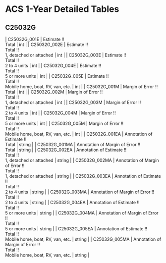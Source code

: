 # ACS 1-Year Detailed Tables

## C25032G

| C25032G_001E | Estimate !!<br>Total | int |
| C25032G_002E | Estimate !!<br>Total !!<br>1, detached or attached | int |
| C25032G_003E | Estimate !!<br>Total !!<br>2 to 4 units | int |
| C25032G_004E | Estimate !!<br>Total !!<br>5 or more units | int |
| C25032G_005E | Estimate !!<br>Total !!<br>Mobile home, boat, RV, van, etc. | int |
| C25032G_001M | Margin of Error !!<br>Total | int |
| C25032G_002M | Margin of Error !!<br>Total !!<br>1, detached or attached | int |
| C25032G_003M | Margin of Error !!<br>Total !!<br>2 to 4 units | int |
| C25032G_004M | Margin of Error !!<br>Total !!<br>5 or more units | int |
| C25032G_005M | Margin of Error !!<br>Total !!<br>Mobile home, boat, RV, van, etc. | int |
| C25032G_001EA | Annotation of Estimate !!<br>Total | string |
| C25032G_001MA | Annotation of Margin of Error !!<br>Total | string |
| C25032G_002EA | Annotation of Estimate !!<br>Total !!<br>1, detached or attached | string |
| C25032G_002MA | Annotation of Margin of Error !!<br>Total !!<br>1, detached or attached | string |
| C25032G_003EA | Annotation of Estimate !!<br>Total !!<br>2 to 4 units | string |
| C25032G_003MA | Annotation of Margin of Error !!<br>Total !!<br>2 to 4 units | string |
| C25032G_004EA | Annotation of Estimate !!<br>Total !!<br>5 or more units | string |
| C25032G_004MA | Annotation of Margin of Error !!<br>Total !!<br>5 or more units | string |
| C25032G_005EA | Annotation of Estimate !!<br>Total !!<br>Mobile home, boat, RV, van, etc. | string |
| C25032G_005MA | Annotation of Margin of Error !!<br>Total !!<br>Mobile home, boat, RV, van, etc. | string |

